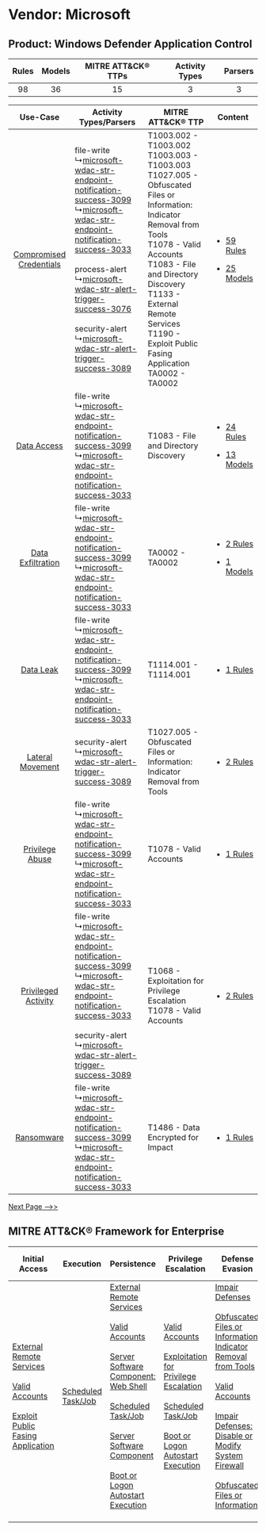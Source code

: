 Vendor: Microsoft
=================
Product: Windows Defender Application Control
---------------------------------------------
| Rules | Models | MITRE ATT&CK® TTPs | Activity Types | Parsers |
|:-----:|:------:|:------------------:|:--------------:|:-------:|
|  98   |   36   |         15         |       3        |    3    |

|    Use-Case    | Activity Types/Parsers    | MITRE ATT&CK® TTP    | Content    |
|:----:| ---- | ---- | ---- |
| [Compromised Credentials](../../../UseCases/uc_compromised_credentials.md) |  file-write<br> ↳[microsoft-wdac-str-endpoint-notification-success-3099](Ps/pC_microsoftwdacstrendpointnotificationsuccess3099.md)<br> ↳[microsoft-wdac-str-endpoint-notification-success-3033](Ps/pC_microsoftwdacstrendpointnotificationsuccess3033.md)<br><br> process-alert<br> ↳[microsoft-wdac-str-alert-trigger-success-3076](Ps/pC_microsoftwdacstralerttriggersuccess3076.md)<br><br> security-alert<br> ↳[microsoft-wdac-str-alert-trigger-success-3089](Ps/pC_microsoftwdacstralerttriggersuccess3089.md)<br> | T1003.002 - T1003.002<br>T1003.003 - T1003.003<br>T1027.005 - Obfuscated Files or Information: Indicator Removal from Tools<br>T1078 - Valid Accounts<br>T1083 - File and Directory Discovery<br>T1133 - External Remote Services<br>T1190 - Exploit Public Fasing Application<br>TA0002 - TA0002<br> | [<ul><li>59 Rules</li></ul><ul><li>25 Models</li></ul>](RM/r_m_microsoft_windows_defender_application_control_Compromised_Credentials.md) |
|    [Data Access](../../../UseCases/uc_data_access.md)    |  file-write<br> ↳[microsoft-wdac-str-endpoint-notification-success-3099](Ps/pC_microsoftwdacstrendpointnotificationsuccess3099.md)<br> ↳[microsoft-wdac-str-endpoint-notification-success-3033](Ps/pC_microsoftwdacstrendpointnotificationsuccess3033.md)<br>    | T1083 - File and Directory Discovery<br>    | [<ul><li>24 Rules</li></ul><ul><li>13 Models</li></ul>](RM/r_m_microsoft_windows_defender_application_control_Data_Access.md)    |
|       [Data Exfiltration](../../../UseCases/uc_data_exfiltration.md)       |  file-write<br> ↳[microsoft-wdac-str-endpoint-notification-success-3099](Ps/pC_microsoftwdacstrendpointnotificationsuccess3099.md)<br> ↳[microsoft-wdac-str-endpoint-notification-success-3033](Ps/pC_microsoftwdacstrendpointnotificationsuccess3033.md)<br>    | TA0002 - TA0002<br>    | [<ul><li>2 Rules</li></ul><ul><li>1 Models</li></ul>](RM/r_m_microsoft_windows_defender_application_control_Data_Exfiltration.md)         |
|    [Data Leak](../../../UseCases/uc_data_leak.md)    |  file-write<br> ↳[microsoft-wdac-str-endpoint-notification-success-3099](Ps/pC_microsoftwdacstrendpointnotificationsuccess3099.md)<br> ↳[microsoft-wdac-str-endpoint-notification-success-3033](Ps/pC_microsoftwdacstrendpointnotificationsuccess3033.md)<br>    | T1114.001 - T1114.001<br>    | [<ul><li>1 Rules</li></ul>](RM/r_m_microsoft_windows_defender_application_control_Data_Leak.md)    |
|        [Lateral Movement](../../../UseCases/uc_lateral_movement.md)        |  security-alert<br> ↳[microsoft-wdac-str-alert-trigger-success-3089](Ps/pC_microsoftwdacstralerttriggersuccess3089.md)<br>    | T1027.005 - Obfuscated Files or Information: Indicator Removal from Tools<br>    | [<ul><li>2 Rules</li></ul>](RM/r_m_microsoft_windows_defender_application_control_Lateral_Movement.md)    |
|         [Privilege Abuse](../../../UseCases/uc_privilege_abuse.md)         |  file-write<br> ↳[microsoft-wdac-str-endpoint-notification-success-3099](Ps/pC_microsoftwdacstrendpointnotificationsuccess3099.md)<br> ↳[microsoft-wdac-str-endpoint-notification-success-3033](Ps/pC_microsoftwdacstrendpointnotificationsuccess3033.md)<br>    | T1078 - Valid Accounts<br>    | [<ul><li>1 Rules</li></ul>](RM/r_m_microsoft_windows_defender_application_control_Privilege_Abuse.md)    |
|     [Privileged Activity](../../../UseCases/uc_privileged_activity.md)     |  file-write<br> ↳[microsoft-wdac-str-endpoint-notification-success-3099](Ps/pC_microsoftwdacstrendpointnotificationsuccess3099.md)<br> ↳[microsoft-wdac-str-endpoint-notification-success-3033](Ps/pC_microsoftwdacstrendpointnotificationsuccess3033.md)<br><br> security-alert<br> ↳[microsoft-wdac-str-alert-trigger-success-3089](Ps/pC_microsoftwdacstralerttriggersuccess3089.md)<br>    | T1068 - Exploitation for Privilege Escalation<br>T1078 - Valid Accounts<br>    | [<ul><li>2 Rules</li></ul>](RM/r_m_microsoft_windows_defender_application_control_Privileged_Activity.md)    |
|    [Ransomware](../../../UseCases/uc_ransomware.md)    |  file-write<br> ↳[microsoft-wdac-str-endpoint-notification-success-3099](Ps/pC_microsoftwdacstrendpointnotificationsuccess3099.md)<br> ↳[microsoft-wdac-str-endpoint-notification-success-3033](Ps/pC_microsoftwdacstrendpointnotificationsuccess3033.md)<br>    | T1486 - Data Encrypted for Impact<br>    | [<ul><li>1 Rules</li></ul>](RM/r_m_microsoft_windows_defender_application_control_Ransomware.md)    |
[Next Page -->>](2_ds_microsoft_windows_defender_application_control.md)

MITRE ATT&CK® Framework for Enterprise
--------------------------------------
| Initial Access                                                                                                                                                                                                                         | Execution                                                               | Persistence                                                                                                                                                                                                                                                                                                                                                                                                                                                                              | Privilege Escalation                                                                                                                                                                                                                                                                                                       | Defense Evasion                                                                                                                                                                                                                                                                                                                                                                                                                                              | Credential Access                                                          | Discovery                                                                         | Lateral Movement | Collection                                                            | Command and Control | Exfiltration | Impact                                                                         |
| -------------------------------------------------------------------------------------------------------------------------------------------------------------------------------------------------------------------------------------- | ----------------------------------------------------------------------- | ---------------------------------------------------------------------------------------------------------------------------------------------------------------------------------------------------------------------------------------------------------------------------------------------------------------------------------------------------------------------------------------------------------------------------------------------------------------------------------------- | -------------------------------------------------------------------------------------------------------------------------------------------------------------------------------------------------------------------------------------------------------------------------------------------------------------------------- | ------------------------------------------------------------------------------------------------------------------------------------------------------------------------------------------------------------------------------------------------------------------------------------------------------------------------------------------------------------------------------------------------------------------------------------------------------------ | -------------------------------------------------------------------------- | --------------------------------------------------------------------------------- | ---------------- | --------------------------------------------------------------------- | ------------------- | ------------ | ------------------------------------------------------------------------------ |
| [External Remote Services](https://attack.mitre.org/techniques/T1133)<br><br>[Valid Accounts](https://attack.mitre.org/techniques/T1078)<br><br>[Exploit Public Fasing Application](https://attack.mitre.org/techniques/T1190)<br><br> | [Scheduled Task/Job](https://attack.mitre.org/techniques/T1053)<br><br> | [External Remote Services](https://attack.mitre.org/techniques/T1133)<br><br>[Valid Accounts](https://attack.mitre.org/techniques/T1078)<br><br>[Server Software Component: Web Shell](https://attack.mitre.org/techniques/T1505/003)<br><br>[Scheduled Task/Job](https://attack.mitre.org/techniques/T1053)<br><br>[Server Software Component](https://attack.mitre.org/techniques/T1505)<br><br>[Boot or Logon Autostart Execution](https://attack.mitre.org/techniques/T1547)<br><br> | [Valid Accounts](https://attack.mitre.org/techniques/T1078)<br><br>[Exploitation for Privilege Escalation](https://attack.mitre.org/techniques/T1068)<br><br>[Scheduled Task/Job](https://attack.mitre.org/techniques/T1053)<br><br>[Boot or Logon Autostart Execution](https://attack.mitre.org/techniques/T1547)<br><br> | [Impair Defenses](https://attack.mitre.org/techniques/T1562)<br><br>[Obfuscated Files or Information: Indicator Removal from Tools](https://attack.mitre.org/techniques/T1027/005)<br><br>[Valid Accounts](https://attack.mitre.org/techniques/T1078)<br><br>[Impair Defenses: Disable or Modify System Firewall](https://attack.mitre.org/techniques/T1562/004)<br><br>[Obfuscated Files or Information](https://attack.mitre.org/techniques/T1027)<br><br> | [OS Credential Dumping](https://attack.mitre.org/techniques/T1003)<br><br> | [File and Directory Discovery](https://attack.mitre.org/techniques/T1083)<br><br> |                  | [Email Collection](https://attack.mitre.org/techniques/T1114)<br><br> |                     |              | [Data Encrypted for Impact](https://attack.mitre.org/techniques/T1486)<br><br> |